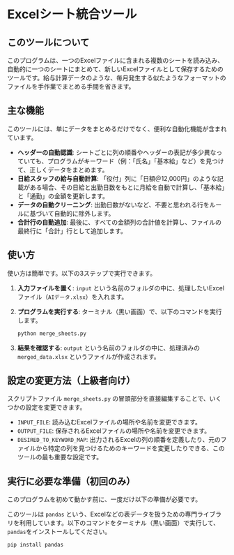 # Excelシート統合ツール

## このツールについて

このプログラムは、一つのExcelファイルに含まれる複数のシートを読み込み、自動的に一つのシートにまとめて、新しいExcelファイルとして保存するためのツールです。給与計算データのような、毎月発生する似たようなフォーマットのファイルを手作業でまとめる手間を省きます。

## 主な機能

このツールには、単にデータをまとめるだけでなく、便利な自動化機能が含まれています。

-   **ヘッダーの自動認識**: シートごとに列の順番やヘッダーの表記が多少異なっていても、プログラムがキーワード（例：「氏名」「基本給」など）を見つけて、正しくデータをまとめます。
-   **日給スタッフの給与自動計算**: 「役付」列に「日額＠12,000円」のような記載がある場合、その日給と出勤日数をもとに月給を自動で計算し、「基本給」と「通勤」の金額を更新します。
-   **データの自動クリーニング**: 出勤日数がないなど、不要と思われる行をルールに基づいて自動的に除外します。
-   **合計行の自動追加**: 最後に、すべての金額列の合計値を計算し、ファイルの最終行に「合計」行として追加します。

## 使い方

使い方は簡単です。以下の3ステップで実行できます。

1.  **入力ファイルを置く**:
    `input` という名前のフォルダの中に、処理したいExcelファイル（`AIデータ.xlsx`）を入れます。

2.  **プログラムを実行する**:
    ターミナル（黒い画面）で、以下のコマンドを実行します。
    ```bash
    python merge_sheets.py
    ```

3.  **結果を確認する**:
    `output` という名前のフォルダの中に、処理済みの `merged_data.xlsx` というファイルが作成されます。

## 設定の変更方法（上級者向け）

スクリプトファイル `merge_sheets.py` の冒頭部分を直接編集することで、いくつかの設定を変更できます。

-   `INPUT_FILE`: 読み込むExcelファイルの場所や名前を変更できます。
-   `OUTPUT_FILE`: 保存されるExcelファイルの場所や名前を変更できます。
-   `DESIRED_TO_KEYWORD_MAP`: 出力されるExcelの列の順番を定義したり、元のファイルから特定の列を見つけるためのキーワードを変更したりできる、このツールの最も重要な設定です。

## 実行に必要な準備（初回のみ）

このプログラムを初めて動かす前に、一度だけ以下の準備が必要です。

このツールは `pandas` という、Excelなどの表データを扱うための専門ライブラリを利用しています。以下のコマンドをターミナル（黒い画面）で実行して、`pandas`をインストールしてください。

```bash
pip install pandas
```